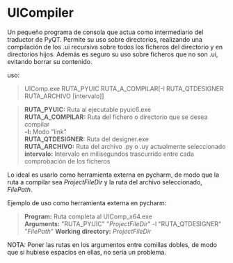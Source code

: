 # UICompiler

Un pequeño programa de consola que actua como intermediario del traductor de PyQT. Permite su uso sobre directorios, realizando una compilación de los .ui recursiva sobre todos los ficheros del directorio y en directorios hijos. Además es seguro su uso sobre ficheros que no son .ui, evitando borrar su contenido.

uso:

> UIComp.exe RUTA_PYUIC RUTA_A_COMPILAR[-l RUTA_QTDESIGNER RUTA_ARCHIVO [intervalo]]

> **RUTA_PYUIC:** Ruta al ejecutable pyuic6.exe\
> **RUTA_A_COMPILAR:** Ruta del fichero o directorio que se desea compilar\
> **-l:** Modo "link"\
> **RUTA_QTDESIGNER:** Ruta del designer.exe\
> **RUTA_ARCHIVO:** Ruta del archivo .py o .uy actualmente seleccionado\
> **intervalo:** Intervalo en milisegundos trascurrido entre cada comprobación de los ficheros

Lo ideal es usarlo como herramienta externa en pycharm, de modo que la ruta a compilar sea $ProjectFileDir$ y la ruta del archivo seleccionado, $FilePath$.

Ejemplo de uso como herramienta externa en pycharm:

> **Program:** Ruta completa al UIComp_x64.exe\
> **Arguments:** "RUTA_PYUIC" "$ProjectFileDir$" -l "RUTA_QTDESIGNER" "$FilePath$"
> **Working directory:** $ProjectFileDir$

NOTA: Poner las rutas en los argumentos entre comillas dobles, de modo que si hubiese espacios en ellas, no sería un problema.
